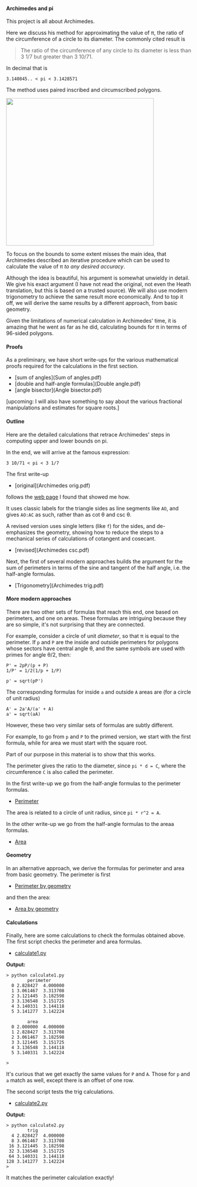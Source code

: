 #### Archimedes and pi

This project is all about Archimedes.  

Here we discuss his method for approximating the value of &pi;, the ratio of the circumference of a circle to its diameter.  The commonly cited result is 

> The ratio of the circumference of any circle to its diameter is less than 3 1/7 but greater than 3 10/71.

In decimal that is 

```3.140845.. < pi < 3.1428571```

The method uses paired inscribed and circumscribed polygons.

<img src="figs/fig1.png" style="width: 400px;" />

To focus on the bounds to some extent misses the main idea, that Archimedes described an iterative procedure which can be used to calculate the value of &pi; <i>to any desired accuracy</i>.

Although the idea is beautiful, his argument is somewhat unwieldy in detail.  We give his exact argument (I have not read the original, not even the Heath translation, but this is based on a trusted source).  We will also use modern trigonometry to achieve the same result more economically.  And to top it off, we will derive the same results by a different approach, from basic geometry.

Given the limitations of numerical calculation in Archimedes' time, it is amazing that he went as far as he did, calculating bounds for &pi; in terms of 96-sided polygons.


#### Proofs

As a preliminary, we have short write-ups for the various mathematical proofs required for the calculations in the first section.

- [sum of angles](Sum of angles.pdf)
- [double and half-angle formulas](Double angle.pdf)
- [angle bisector](Angle bisector.pdf)

[upcoming:  I will also have something to say about the various fractional manipulations and estimates for square roots.]

#### Outline

Here are the detailed calculations that retrace Archimedes' steps in computing upper and lower bounds on pi.

In the end, we will arrive at the famous expression:

```
3 10/71 < pi < 3 1/7 
```

The first write-up 

- [original](Archimedes orig.pdf)

follows the [web page](https://itech.fgcu.edu/faculty/clindsey/mhf4404/archimedes/archimedes.html) I found that showed me how.  

It uses classic labels for the triangle sides as line segments like ``AO``, and gives ``AO:AC`` as such, rather than as cot &theta; and csc &theta;.

A revised version uses single letters (like ``f``) for the sides, and de-emphasizes the geometry, showing how to reduce the steps to a mechanical series of calculations of cotangent and cosecant.

- [revised](Archimedes csc.pdf)

Next, the first of several modern approaches builds the argument for the sum of perimeters in terms of the sine and tangent of the half angle, i.e. the half-angle formulas.

- [Trigonometry](Archimedes trig.pdf)


#### More modern approaches

There are two other sets of formulas that reach this end, one based on perimeters, and one on areas.  These formulas are intriguing because they are so simple, it's not surprising that they are connected.  

For example, consider a circle of unit <i>diameter</i>, so that &pi; is equal to the perimeter.  If ``p`` and ``P`` are the inside and outside perimeters for polygons whose sectors have central angle &theta;, and the same symbols are used with primes for angle &theta;/2, then:

```
P' = 2pP/(p + P)
1/P' = 1/2(1/p + 1/P)

p' = sqrt(pP')
```

The corresponding formulas for inside ``a`` and outside ``A`` areas are (for a circle of unit radius)

```
A' = 2a'A/(a' + A)
a' = sqrt(aA)
```

However, these two very similar sets of formulas are subtly different.  

For example, to go from ``p`` and ``P`` to the primed version, we start with the first formula, while for area we must start with the square root.  

Part of our purpose in this material is to show that this works.

The perimeter gives the ratio to the diameter, since ``pi * d = C``, where the circumference ``C`` is also called the perimeter.

In the first write-up we go from the half-angle formulas to the perimeter formulas.

- [Perimeter](Perimeter.pdf)

The area is related to a circle of unit radius, since ``pi * r^2 = A``.

In the other write-up we go from the half-angle formulas to the areaa formulas.

- [Area](Area.pdf)

#### Geometry

In an alternative approach, we derive the formulas for perimeter and area from basic geometry.  The perimeter is first

- [Perimeter by geometry](Geometry1.pdf)

and then the area:

- [Area by geometry](Geometry2.pdf)

#### Calculations

Finally, here are some calculations to check the formulas obtained above.  The first script checks the perimeter and area formulas.

- [calculate1.py](src/calculate1.py)

<b>Output:</b>

```
> python calculate1.py
        perimeter
  0 2.828427  4.000000
  1 3.061467  3.313708
  2 3.121445  3.182598
  3 3.136548  3.151725
  4 3.140331  3.144118
  5 3.141277  3.142224

        area
  0 2.000000  4.000000
  1 2.828427  3.313708
  2 3.061467  3.182598
  3 3.121445  3.151725
  4 3.136548  3.144118
  5 3.140331  3.142224

>
```

It's curious that we get exactly the same values for ``P`` and ``A``.  Those for ``p`` and ``a`` match as well, except there is an offset of one row.

The second script tests the trig calculations.

- [calculate2.py](src/calculate2.py)

<b>Output:</b>

```
> python calculate2.py 
        trig
  4 2.828427  4.000000
  8 3.061467  3.313708
 16 3.121445  3.182598
 32 3.136548  3.151725
 64 3.140331  3.144118
128 3.141277  3.142224
>
```

It matches the perimeter calculation exactly!